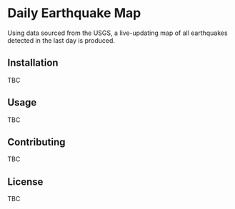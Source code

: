 # Daily Earthquake Map

Using data sourced from the USGS, a live-updating map of all earthquakes
detected in the last day is produced.


## Installation

TBC


## Usage

TBC


## Contributing

TBC


## License

TBC
